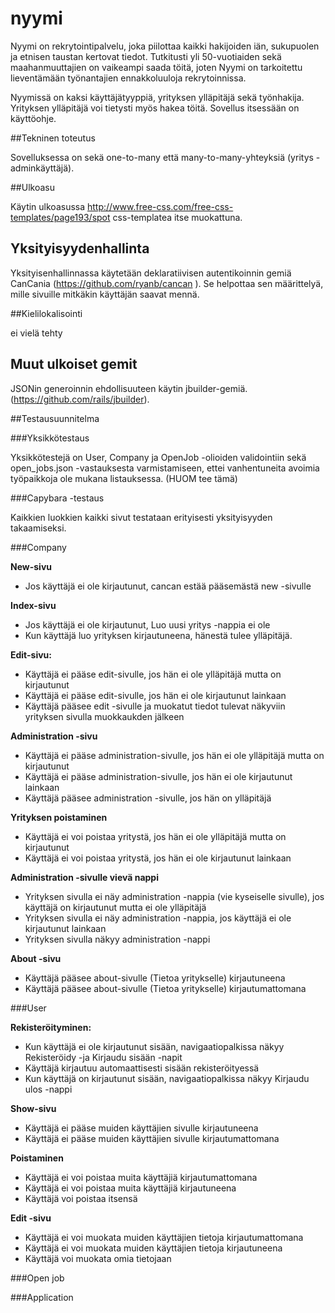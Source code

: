 # nyymi

Nyymi on rekrytointipalvelu, joka piilottaa kaikki hakijoiden iän, sukupuolen ja etnisen taustan kertovat tiedot. Tutkitusti yli 50-vuotiaiden sekä maahanmuuttajien on vaikeampi saada töitä, joten Nyymi on tarkoitettu lieventämään työnantajien ennakkoluuloja rekrytoinnissa. 

Nyymissä on kaksi käyttäjätyyppiä, yrityksen ylläpitäjä sekä työnhakija. Yrityksen ylläpitäjä voi tietysti myös hakea töitä. Sovellus itsessään on käyttöohje. 

##Tekninen toteutus

Sovelluksessa on sekä one-to-many että many-to-many-yhteyksiä (yritys - adminkäyttäjä). 

##Ulkoasu

Käytin ulkoasussa http://www.free-css.com/free-css-templates/page193/spot css-templatea itse muokattuna. 

## Yksityisyydenhallinta

Yksityisenhallinnassa käytetään deklaratiivisen autentikoinnin gemiä CanCania (https://github.com/ryanb/cancan ). Se helpottaa sen määrittelyä, mille sivuille mitkäkin käyttäjän saavat mennä. 

##Kielilokalisointi

ei vielä tehty

## Muut ulkoiset gemit
JSONin generoinnin ehdollisuuteen käytin jbuilder-gemiä. (https://github.com/rails/jbuilder). 

##Testausuunnitelma 

###Yksikkötestaus

Yksikkötestejä on User, Company ja OpenJob -olioiden validointiin sekä open_jobs.json -vastauksesta varmistamiseen, ettei vanhentuneita avoimia työpaikkoja ole mukana listauksessa. (HUOM tee tämä) 

###Capybara -testaus

Kaikkien luokkien kaikki sivut testataan erityisesti yksityisyyden takaamiseksi. 

###Company

<b>New-sivu</b>
* Jos käyttäjä ei ole kirjautunut, cancan estää pääsemästä new -sivulle

<b>Index-sivu</b>
* Jos käyttäjä ei ole kirjautunut, Luo uusi yritys -nappia ei ole
* Kun käyttäjä luo yrityksen kirjautuneena, hänestä tulee ylläpitäjä.

<b>Edit-sivu: </b>
* Käyttäjä ei pääse edit-sivulle, jos hän ei ole ylläpitäjä mutta on kirjautunut
* Käyttäjä ei pääse edit-sivulle, jos hän ei ole kirjautunut lainkaan
* Käyttäjä pääsee edit -sivulle ja muokatut tiedot tulevat näkyviin yrityksen sivulla muokkaukden jälkeen

<b>Administration -sivu</b>
* Käyttäjä ei pääse administration-sivulle, jos hän ei ole ylläpitäjä mutta on kirjautunut
* Käyttäjä ei pääse administration-sivulle, jos hän ei ole kirjautunut lainkaan
* Käyttäjä pääsee administration -sivulle, jos hän on ylläpitäjä

<b>Yrityksen poistaminen</b>
* Käyttäjä ei voi poistaa yritystä, jos hän ei ole ylläpitäjä mutta on kirjautunut
* Käyttäjä ei voi poistaa yritystä, jos hän ei ole kirjautunut lainkaan

<b>Administration -sivulle vievä nappi</b>
* Yrityksen sivulla ei näy administration -nappia (vie kyseiselle sivulle), jos käyttäjä on kirjautunut mutta ei ole ylläpitäjä
* Yrityksen sivulla ei näy administration -nappia, jos käyttäjä ei ole kirjautunut lainkaan
* Yrityksen sivulla näkyy administration -nappi 

<b>About -sivu</b>
* Käyttäjä pääsee about-sivulle (Tietoa yritykselle) kirjautuneena
* Käyttäjä pääsee about-sivulle (Tietoa yritykselle) kirjautumattomana 

###User

<b>Rekisteröityminen:</b>
* Kun käyttäjä ei ole kirjautunut sisään, navigaatiopalkissa näkyy Rekisteröidy -ja Kirjaudu sisään -napit
* Käyttäjä kirjautuu automaattisesti sisään rekisteröityessä
* Kun käyttäjä on kirjautunut sisään, navigaatiopalkissa näkyy Kirjaudu ulos -nappi

<b>Show-sivu</b>
* Käyttäjä ei pääse muiden käyttäjien sivulle kirjautuneena
* Käyttäjä ei pääse muiden käyttäjien sivulle kirjautumattomana 

<b>Poistaminen</b>
* Käyttäjä ei voi poistaa muita käyttäjiä kirjautumattomana
* Käyttäjä ei voi poistaa muita käyttäjiä kirjautuneena
* Käyttäjä voi poistaa itsensä

<b>Edit -sivu</b>
* Käyttäjä ei voi muokata muiden käyttäjien tietoja kirjautumattomana
* Käyttäjä ei voi muokata muiden käyttäjien tietoja kirjautuneena
* Käyttäjä voi muokata omia tietojaan 

###Open job

###Application

